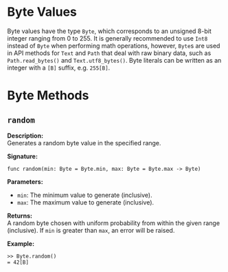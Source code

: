 # Byte Values

Byte values have the type `Byte`, which corresponds to an unsigned 8-bit
integer ranging from 0 to 255. It is generally recommended to use `Int8`
instead of `Byte` when performing math operations, however, `Byte`s are used in
API methods for `Text` and `Path` that deal with raw binary data, such as
`Path.read_bytes()` and `Text.utf8_bytes()`. Byte literals can be written as an
integer with a `[B]` suffix, e.g. `255[B]`.

# Byte Methods

## `random`

**Description:**  
Generates a random byte value in the specified range.

**Signature:**  
```tomo
func random(min: Byte = Byte.min, max: Byte = Byte.max -> Byte)
```

**Parameters:**

- `min`: The minimum value to generate (inclusive).
- `max`: The maximum value to generate (inclusive).

**Returns:**  
A random byte chosen with uniform probability from within the given range
(inclusive). If `min` is greater than `max`, an error will be raised.

**Example:**  
```tomo
>> Byte.random()
= 42[B]
```
